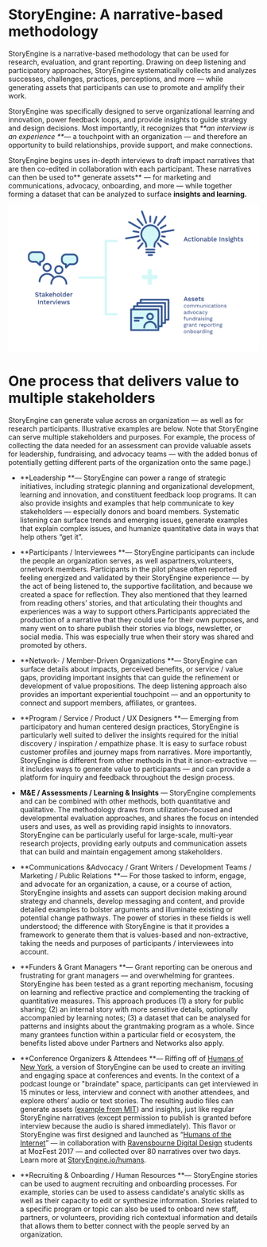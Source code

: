 # **StoryEngine: A narrative-based methodology**

StoryEngine is a narrative-based methodology that can be used for research, evaluation, and grant reporting. Drawing on deep listening and participatory approaches, StoryEngine systematically collects and analyzes successes, challenges, practices, perceptions, and more — while generating assets that participants can use to promote and amplify their work.

StoryEngine was specifically designed to serve organizational learning and innovation, power feedback loops, and provide insights to guide strategy and design decisions. Most importantly, it recognizes that _**an interview is an experience **_— a touchpoint with an organization — and therefore an opportunity to build relationships, provide support, and make connections.

StoryEngine begins uses in-depth interviews to draft impact narratives that are then co-edited in collaboration with each participant. These narratives can then be used to** generate assets** — for marketing and communications, advocacy, onboarding, and more — while together forming a dataset that can be analyzed to surface **insights and learning.**

![](/assets/Interviews-Assets-Insights.png)

# One process that delivers value to multiple stakeholders

StoryEngine can generate value across an organization — as well as for research participants. Illustrative examples are below. Note that StoryEngine can serve multiple stakeholders and purposes. For example, the process of collecting the data needed for an assessment can provide valuable assets for leadership, fundraising, and advocacy teams — with the added bonus of potentially getting different parts of the organization onto the same page.\)

* **Leadership **— StoryEngine can power a range of strategic initiatives, including strategic planning and organizational development, learning and innovation, and constituent feedback loop programs. It can also provide insights and examples that help communicate to key stakeholders — especially donors and board members. Systematic listening can surface trends and emerging issues, generate examples that explain complex issues, and humanize quantitative data in ways that help others “get it”.

* **Participants / Interviewees **— StoryEngine participants can include the people an organization serves, as well aspartners,volunteers, ornetwork members. Participants in the pilot phase often reported feeling energized and validated by their StoryEngine experience — by the act of being listened to, the supportive facilitation, and because we created a space for reflection. They also mentioned that they learned from reading others’ stories, and that articulating their thoughts and experiences was a way to support others.Participants appreciated the production of a narrative that they could use for their own purposes, and many went on to share publish their stories via blogs, newsletter, or social media. This was especially true when their story was shared and promoted by others.

* **Network- / Member-Driven Organizations **— StoryEngine can surface details about impacts, perceived benefits, or service / value gaps, providing important insights that can guide the refinement or development of value propositions. The deep listening approach also provides an important experiential touchpoint — and an opportunity to connect and support members, affiliates, or grantees.

* **Program / Service / Product / UX Designers **— Emerging from participatory and human centered design practices, StoryEngine is particularly well suited to deliver the insights required for the initial discovery / inspiration / empathize phase. It is easy to surface robust customer profiles and journey maps from narratives. More importantly, StoryEngine is different from other methods in that it isnon-extractive — it includes ways to generate value to participants — and can provide a platform for inquiry and feedback throughout the design process.

* **M&E / Assessments / Learning & Insights** — StoryEngine complements and can be combined with other methods, both quantitative and qualitative. The methodology draws from utilization-focused and developmental evaluation approaches, and shares the focus on intended users and uses, as well as providing rapid insights to innovators. StoryEngine can be particularly useful for large-scale, multi-year research projects, providing early outputs and communication assets that can build and maintain engagement among stakeholders.

* **Communications &Advocacy / Grant Writers / Development Teams / Marketing / Public Relations **— For those tasked to inform, engage, and advocate for an organization, a cause, or a course of action, StoryEngine insights and assets can support decision making around strategy and channels, develop messaging and content, and provide detailed examples to bolster arguments and illuminate existing or potential change pathways. The power of stories in these fields is well understood; the difference with StoryEngine is that it provides a framework to generate them that is values-based and non-extractive, taking the needs and purposes of participants / interviewees into account.

* **Funders & Grant Managers **— Grant reporting can be onerous and frustrating for grant managers — and overwhelming for grantees. StoryEngine has been tested as a grant reporting mechanism, focusing on learning and reflective practice and complementing the tracking of quantitative measures. This approach produces \(1\) a story for public sharing; \(2\) an internal story with more sensitive details, optionally accompanied by learning notes; \(3\) a dataset that can be analysed for patterns and insights about the grantmaking program as a whole. Since many grantees function within a particular field or ecosystem, the benefits listed above under Partners and Networks also apply.

* **Conference Organizers & Attendees **— Riffing off of [Humans of New York](https://en.wikipedia.org/wiki/Humans_of_New_York), a version of StoryEngine can be used to create an inviting and engaging space at conferences and events. In the context of a podcast lounge or "braindate" space, participants can get interviewed in 15 minutes or less, interview and connect with another attendees, and explore others’ audio or text stories. The resulting audio files can generate assets \([example from MIT](https://www.media.mit.edu/articles/esra-a-al-shafei-self-censorship-is-a-massive-part-of-my-everyday-struggle-there-s-so-much-i-want-to-say-that-i-just-can-t/)\) and insights, just like regular StoryEngine narratives \(except permission to publish is granted before interview because the audio is shared immediately\). This flavor or StoryEngine was first designed and launched as “[Humans of the Internet](https://storyengine.io/humans/)” — in collaboration with [Ravensbourne Digital Design](https://www.ravensbourne.ac.uk/) students at MozFest 2017 — and collected over 80 narratives over two days. Learn more at [StoryEngine.io/humans](https://storyengine.io/humans/).

* **Recruiting & Onboarding / Human Resources **— StoryEngine stories can be used to augment recruiting and onboarding processes. For example, stories can be used to assess candidate's analytic skills as well as their capacity to edit or synthesize information. Stories related to a specific program or topic can also be used to onboard new staff, partners, or volunteers, providing rich contextual information and details that allows them to better connect with the people served by an organization.



